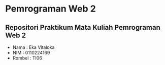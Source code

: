 # Pemrograman Web 2
## Repositori Praktikum Mata Kuliah Pemrograman Web 2
- Nama : Eka Vitaloka
- NIM : 0110224169
- Rombel : TI06